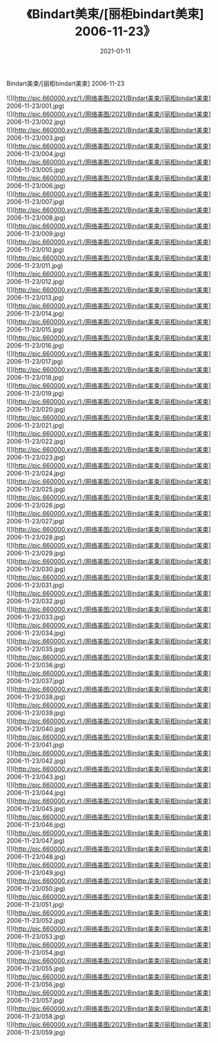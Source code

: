 ﻿---
layout: post
title:  《Bindart美束/[丽柜bindart美束] 2006-11-23》
date:   2021-01-11
img: http://pic.660000.xyz/1:/网络美图/2021/Bindart美束/[丽柜bindart美束] 2006-11-23/000.jpg
categories: [美女, 清纯, 唯美]
---

Bindart美束/[丽柜bindart美束] 2006-11-23

 ![](http://pic.660000.xyz/1:/网络美图/2021/Bindart美束/[丽柜bindart美束] 2006-11-23/001.jpg) <br>![](http://pic.660000.xyz/1:/网络美图/2021/Bindart美束/[丽柜bindart美束] 2006-11-23/002.jpg) <br>![](http://pic.660000.xyz/1:/网络美图/2021/Bindart美束/[丽柜bindart美束] 2006-11-23/003.jpg) <br>![](http://pic.660000.xyz/1:/网络美图/2021/Bindart美束/[丽柜bindart美束] 2006-11-23/004.jpg) <br>![](http://pic.660000.xyz/1:/网络美图/2021/Bindart美束/[丽柜bindart美束] 2006-11-23/005.jpg) <br>![](http://pic.660000.xyz/1:/网络美图/2021/Bindart美束/[丽柜bindart美束] 2006-11-23/006.jpg) <br>![](http://pic.660000.xyz/1:/网络美图/2021/Bindart美束/[丽柜bindart美束] 2006-11-23/007.jpg) <br>![](http://pic.660000.xyz/1:/网络美图/2021/Bindart美束/[丽柜bindart美束] 2006-11-23/008.jpg) <br>![](http://pic.660000.xyz/1:/网络美图/2021/Bindart美束/[丽柜bindart美束] 2006-11-23/009.jpg) <br>![](http://pic.660000.xyz/1:/网络美图/2021/Bindart美束/[丽柜bindart美束] 2006-11-23/010.jpg) <br>![](http://pic.660000.xyz/1:/网络美图/2021/Bindart美束/[丽柜bindart美束] 2006-11-23/011.jpg) <br>![](http://pic.660000.xyz/1:/网络美图/2021/Bindart美束/[丽柜bindart美束] 2006-11-23/012.jpg) <br>![](http://pic.660000.xyz/1:/网络美图/2021/Bindart美束/[丽柜bindart美束] 2006-11-23/013.jpg) <br>![](http://pic.660000.xyz/1:/网络美图/2021/Bindart美束/[丽柜bindart美束] 2006-11-23/014.jpg) <br>![](http://pic.660000.xyz/1:/网络美图/2021/Bindart美束/[丽柜bindart美束] 2006-11-23/015.jpg) <br>![](http://pic.660000.xyz/1:/网络美图/2021/Bindart美束/[丽柜bindart美束] 2006-11-23/016.jpg) <br>![](http://pic.660000.xyz/1:/网络美图/2021/Bindart美束/[丽柜bindart美束] 2006-11-23/017.jpg) <br>![](http://pic.660000.xyz/1:/网络美图/2021/Bindart美束/[丽柜bindart美束] 2006-11-23/018.jpg) <br>![](http://pic.660000.xyz/1:/网络美图/2021/Bindart美束/[丽柜bindart美束] 2006-11-23/019.jpg) <br>![](http://pic.660000.xyz/1:/网络美图/2021/Bindart美束/[丽柜bindart美束] 2006-11-23/020.jpg) <br>![](http://pic.660000.xyz/1:/网络美图/2021/Bindart美束/[丽柜bindart美束] 2006-11-23/021.jpg) <br>![](http://pic.660000.xyz/1:/网络美图/2021/Bindart美束/[丽柜bindart美束] 2006-11-23/022.jpg) <br>![](http://pic.660000.xyz/1:/网络美图/2021/Bindart美束/[丽柜bindart美束] 2006-11-23/023.jpg) <br>![](http://pic.660000.xyz/1:/网络美图/2021/Bindart美束/[丽柜bindart美束] 2006-11-23/024.jpg) <br>![](http://pic.660000.xyz/1:/网络美图/2021/Bindart美束/[丽柜bindart美束] 2006-11-23/025.jpg) <br>![](http://pic.660000.xyz/1:/网络美图/2021/Bindart美束/[丽柜bindart美束] 2006-11-23/026.jpg) <br>![](http://pic.660000.xyz/1:/网络美图/2021/Bindart美束/[丽柜bindart美束] 2006-11-23/027.jpg) <br>![](http://pic.660000.xyz/1:/网络美图/2021/Bindart美束/[丽柜bindart美束] 2006-11-23/028.jpg) <br>![](http://pic.660000.xyz/1:/网络美图/2021/Bindart美束/[丽柜bindart美束] 2006-11-23/029.jpg) <br>![](http://pic.660000.xyz/1:/网络美图/2021/Bindart美束/[丽柜bindart美束] 2006-11-23/030.jpg) <br>![](http://pic.660000.xyz/1:/网络美图/2021/Bindart美束/[丽柜bindart美束] 2006-11-23/031.jpg) <br>![](http://pic.660000.xyz/1:/网络美图/2021/Bindart美束/[丽柜bindart美束] 2006-11-23/032.jpg) <br>![](http://pic.660000.xyz/1:/网络美图/2021/Bindart美束/[丽柜bindart美束] 2006-11-23/033.jpg) <br>![](http://pic.660000.xyz/1:/网络美图/2021/Bindart美束/[丽柜bindart美束] 2006-11-23/034.jpg) <br>![](http://pic.660000.xyz/1:/网络美图/2021/Bindart美束/[丽柜bindart美束] 2006-11-23/035.jpg) <br>![](http://pic.660000.xyz/1:/网络美图/2021/Bindart美束/[丽柜bindart美束] 2006-11-23/036.jpg) <br>![](http://pic.660000.xyz/1:/网络美图/2021/Bindart美束/[丽柜bindart美束] 2006-11-23/037.jpg) <br>![](http://pic.660000.xyz/1:/网络美图/2021/Bindart美束/[丽柜bindart美束] 2006-11-23/038.jpg) <br>![](http://pic.660000.xyz/1:/网络美图/2021/Bindart美束/[丽柜bindart美束] 2006-11-23/039.jpg) <br>![](http://pic.660000.xyz/1:/网络美图/2021/Bindart美束/[丽柜bindart美束] 2006-11-23/040.jpg) <br>![](http://pic.660000.xyz/1:/网络美图/2021/Bindart美束/[丽柜bindart美束] 2006-11-23/041.jpg) <br>![](http://pic.660000.xyz/1:/网络美图/2021/Bindart美束/[丽柜bindart美束] 2006-11-23/042.jpg) <br>![](http://pic.660000.xyz/1:/网络美图/2021/Bindart美束/[丽柜bindart美束] 2006-11-23/043.jpg) <br>![](http://pic.660000.xyz/1:/网络美图/2021/Bindart美束/[丽柜bindart美束] 2006-11-23/044.jpg) <br>![](http://pic.660000.xyz/1:/网络美图/2021/Bindart美束/[丽柜bindart美束] 2006-11-23/045.jpg) <br>![](http://pic.660000.xyz/1:/网络美图/2021/Bindart美束/[丽柜bindart美束] 2006-11-23/046.jpg) <br>![](http://pic.660000.xyz/1:/网络美图/2021/Bindart美束/[丽柜bindart美束] 2006-11-23/047.jpg) <br>![](http://pic.660000.xyz/1:/网络美图/2021/Bindart美束/[丽柜bindart美束] 2006-11-23/048.jpg) <br>![](http://pic.660000.xyz/1:/网络美图/2021/Bindart美束/[丽柜bindart美束] 2006-11-23/049.jpg) <br>![](http://pic.660000.xyz/1:/网络美图/2021/Bindart美束/[丽柜bindart美束] 2006-11-23/050.jpg) <br>![](http://pic.660000.xyz/1:/网络美图/2021/Bindart美束/[丽柜bindart美束] 2006-11-23/051.jpg) <br>![](http://pic.660000.xyz/1:/网络美图/2021/Bindart美束/[丽柜bindart美束] 2006-11-23/052.jpg) <br>![](http://pic.660000.xyz/1:/网络美图/2021/Bindart美束/[丽柜bindart美束] 2006-11-23/053.jpg) <br>![](http://pic.660000.xyz/1:/网络美图/2021/Bindart美束/[丽柜bindart美束] 2006-11-23/054.jpg) <br>![](http://pic.660000.xyz/1:/网络美图/2021/Bindart美束/[丽柜bindart美束] 2006-11-23/055.jpg) <br>![](http://pic.660000.xyz/1:/网络美图/2021/Bindart美束/[丽柜bindart美束] 2006-11-23/056.jpg) <br>![](http://pic.660000.xyz/1:/网络美图/2021/Bindart美束/[丽柜bindart美束] 2006-11-23/057.jpg) <br>![](http://pic.660000.xyz/1:/网络美图/2021/Bindart美束/[丽柜bindart美束] 2006-11-23/058.jpg) <br>![](http://pic.660000.xyz/1:/网络美图/2021/Bindart美束/[丽柜bindart美束] 2006-11-23/059.jpg) <br>